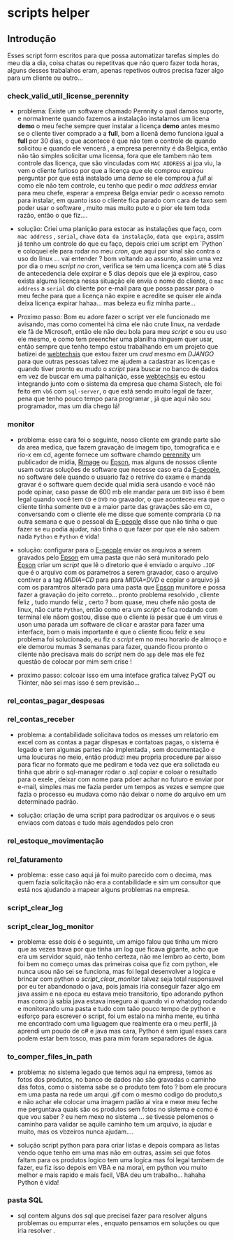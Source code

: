 # scripts helper

## Introdução

Esses script form escritos para que possa automatizar tarefas simples do meu dia a dia,
coisa chatas ou repetitvas que não quero fazer toda horas, alguns desses trabalahos eram,
apenas repetivos outros precisa fazer algo para um cliente ou outro...

### check_valid_util_license_perennity
- problema:
    Existe um software chamado Pernnity o qual damos suporte, e normalmente quando fazemos a instalação instalamos um licena **demo**
    o meu feche sempre quer instalar a licença **demo** antes mesmo se o cliente tiver comprado a a **full**, bom a licenã demo funciona
    igual a **full** por 30 dias, o que acontece é que não tem o controle de quando solicitou e quando ele vencerá , a empresa perennity é da Belgica,
    então não tão simples solicitar uma licensa, fora que ele tambem não tem controle das licença, que são vinculadas com `MAC ADDRESS`
    ai jpa viu, la vem o cliente furioso por que a licença que ele comprou expirou perguntar por que está instalado uma *demo* se ele comprou
    a *full* ai como ele não tem controle, eu tenho que pedir o *mac address* enviar para meu chefe, esperar a empresa Belga enviar pedir o
    acesso remoto para instalar, em quanto isso o cliente fica parado com cara de taxo sem poder usar o software , muito mas muito puto e o pior
    ele tem toda razão, então o que fiz....

- solução:
    Criei uma planição para estocar as instalações que faço, com `mac address` , `serial`, `chave` `data da instalação`, `data que expira`,
    assim já tenho um controle do que eu faço, depois criei um script em ´Python´ e coloquei ele para rodar no meu *cron*, que aqui por sinal
    são contra o uso do linux ...  vai entender ? bom voltando ao assunto, assim uma vez por dia o meu *script no cron*, verifica se tem uma
    licença com até 5 dias de antecedencia dele expirar e 5 dias depois que ele já expirou, caso exista alguma licença nessa situação ele envia
    o nome do cliente, o `mac address` a `serial` do cliente por e-mail para que possa passar para o meu feche para que a licença não expire e acredite
    se quiser ele ainda deixa licença expirar hahaa...  mas beleza eu fiz minha parte...

- Proximo passo:
    Bom eu adore fazer o script ver ele funcionado me avisando, mas como comentei há cima ele não crute linux, na verdade ele fã de Microsoft,
    então ele não deu bola para meu *script* e sou eu uso ele mesmo, e como tem preencher uma planilha ninguem quer usar, então sempre que tenho
    tempo estou trabalhando em um projeto que batizei de [webtechsis] que estou fazer um *crud* mesmo em  *DJANGO*  para que outras pessoas talvez
    me ajudem a cadastrar as licenças e quando tiver pronto eu mudo o *script* para buscar no banco de dados em vez de buscar em uma palhanição,
    esse [webtechsis] eu estou integrando junto com o sistema da empresa que chama Sistech, ele foi feito em `vb6` com `sql-server`, o que está sendo
    muito legal de fazer, pena que tenho pouco tempo para programar , já que aqui não sou programador, mas um dia chego lá!



### monitor
-  problema:
    esse cara foi o seguinte, nosso cliente em grande parte são da area medica, que fazem gravação de imagem tipo, tomografica e e rio-x em cd,
    agente fornece um software chamdo [perennity] um publicador de midia, [Rimage] ou [Epson], mas alguns de nossos cliente usam outras soluções
    de software que necesse caso era da [E-people], no software dele quando o usuario faz o retrive do exame e manda gravar é o software quem decide
    qual mídia será usando e você não pode opinar, caso passe de 600 mb ele mandar para um `DVD` isso é bem legal quando você tem `CD` e `DVD`
    no gravador, o que aconteceu era que o cliente tinha somente `DVD` e a maior parte das gravações são em `CD`, conversando com o cliente ele
    me disse que somente compraria `CD` na outra semana e que o pessoal da [E-people] disse que não tinha o que fazer se eu podia ajudar, não tinha o
    que fazer por que ele não sabem nada `Python` e `Python` é vida!

- solução:
    configurar para o [E-people] enviar os arquivos a serem gravados pelo [Epson] em uma pasta que não será munitorado pelo [Epson]
    criar um *script* que lê o diretorio que é enviado o arquivo `.JDF` que é o arquivo com os parametros a serem gravador, caso
    o arquivo contiver a a tag *MIDIA=CD* para para *MIDIA=DVD* e copiar o arquivo já com os paramtros alterado para uma pasta que
    [Epson] munitore e possa fazer a gravação do jeito correto... pronto problema resolvido , cliente feliz , tudo mundo feliz , certo ?
    bom quase, meu chefe não gosta de linux, não curte `Python`, então como era um *script* e fica rodando com terminal ele nãom gostou,
    disse que o cliente ia pesar que é um virus e uson uma parada um software de clicar e arastar para fazer uma interface, bom o mais
    importante é que o cliente ficou feliz e seu problema foi solucionado, eu fiz o *script* em no meu horario de almoço e ele demorou
    mumas 3 semanas para fazer, quando ficou pronto o cliente não precisava mais do *script* nem do `app` dele mas ele fez questão de colocar
    por mim sem crise !

- proximo passo:
    colcoar isso em uma inteface grafica talvez PyQT ou Tkinter, não sei mas isso é sem previsão...

### rel_contas_pagar_despesas
### rel_contas_receber
- problema:
    a contabilidade solicitava todos os messes um relatorio em excel com as contas a pagar dispesas e contatoas pagas, o sistema é legado e tem
    algumas partes não implentada , sem documentação e uma loucuras no meio, então produzi meu propria procedure  par aisso para ficar no formato
    que me pediram e toda vez que era solictada eu tinha que abrir o sql-manager rodar o .sql copiar e coloar o resultado para o exele , deixar com
    nome para pdoer achar no futuro e enviar por e-mail, simples mas me fazia perder um tempos as vezes e sempre que fazia o processo eu mudava como
    não deixar o nome do arquivo em um determinado padrão.

- solução:
    criação de uma script para padrodizar os arquivos e o seus enviaos com datoas e tudo mais agendados pelo cron

### rel_estoque_movimentação
### rel_faturamento
- problema::
    esse caso aqui já foi muito parecido com o decima, mas quem fazia solicitação não era a contabilidade e sim um consultor que está nos ajudando
    a mapear alguns problemas na empresa.

### script_clear_log
### script_clear_log_monitor
- problema:
    esse dois é o seguinte, um amigo falou que tinha um micro que as vezes trava por que tinha um log que ficava gigante, acho que era um servidor squid,
    não tenho certeza, não me lembro ao certo, bom foi bem no começo umas das primeiras coisa que fiz com python, ele nunca usou não sei se funciona,
    mas foi legal desenvolver a logica e brincar com python o *script_clear_monitor* talvez seja total responsavel por eu ter abandonado o java, pois
    jamais iria conseguir fazer algo em java assim e na epoca eu estava meio transitorio, tipo adorando python mas como já sabia java estava inseguro
    ai quando vi o whatdog rodando e monitorando uma pasta e tudo com taão pouco tempo de python e esforço para escrever o script, foi um estalo na
    minha mente, eu tinha me encontrado com uma liguagem que realmente era o meu perfil, já aprendi um poudo de c# e java mas cara, Python é sem igual
    esses cara podem estar bem tosco, mas para mim foram separadores de água.

### to_comper_files_in_path
- problema:
    no sistema legado que temos aqui na empresa, temos as fotos dos produtos, no banco de dados não são gravadas o caminho das fotos, como o sistema
    sabe se o produto tem foto ? bom ele procura em uma pasta na rede um arqui .gif com o mesmo codigo do produto,s e não achar ele colocar uma imagem padão
    ai vira e mexe meu feche me perguntava quais são os produtos sem fotos no sistema e como é que vou saber ? eu nem mexo no sistema ... se tivesse pelomenos
    o caminho para validar se aquile caminho tem um arquivo, ia ajudar e muito, mas os vbzeiros nunca ajudam....

- solução
    script python para para criar listas e depois compara as listas vendo oque tenho em uma mas não em outras, assim sei que fotos faltam para os produtos
    logico tem uma logica mas foi legal tambem de fazer, eu fiz isso depois em VBA e na moral, em python vou muito melhor e mais rapido e mais facil, VBA deu
    um trabalho...  hahaha Python é vida!

### pasta SQL
- sql
    contem alguns dos sql que precisei fazer  para resolver alguns problemas ou empurrar eles , enquato pensamos em soluções ou que iria
    resolver .


[webtechsis]: <https://github.com/olivx/webtechsis>
[perennity]: <http://www.perennitysoft.com/en/>
[Rimage]: <http://www.rimage.com/>
[Epson]: <https://www.epson.pt/products/discproducer/epson-discproducer-pp-100>
[E-people]: <http://www.epeople.com.br/>